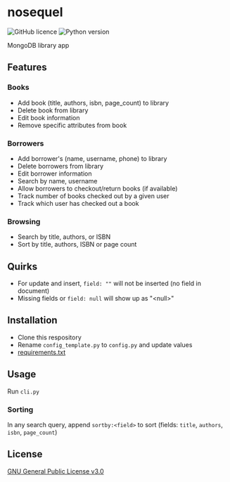 # nosequel

![GitHub licence](https://img.shields.io/github/license/Ycmelon/nosequel?color=orange)
![Python version](https://img.shields.io/badge/Python-3.8-orange.svg)

MongoDB library app

## Features

### Books

-	Add book (title, authors, isbn, page_count) to library
-	Delete book from library 
-	Edit book information
-	Remove specific attributes from book

### Borrowers

-	Add borrower's (name, username, phone) to library 
-	Delete borrowers from library 
-	Edit borrower information 
-	Search by name, username 
- Allow borrowers to checkout/return books (if available)
-	Track number of books checked out by a given user
- Track which user has checked out a book

### Browsing

-	Search by title, authors, or ISBN
-	Sort by title, authors, ISBN or page count

## Quirks

- For update and insert, `field: ""` will not be inserted (no field in document)
- Missing fields or `field: null` will show up as "\<null\>"

## Installation

- Clone this respository
- Rename `config_template.py` to `config.py` and update values
- [requirements.txt](/requirements.txt)

## Usage

Run `cli.py`

### Sorting

In any search query, append `sortby:<field>` to sort (fields: `title`, `authors`, `isbn`, `page_count`)

## License

[GNU General Public License v3.0](https://choosealicense.com/licenses/gpl-3.0/)
